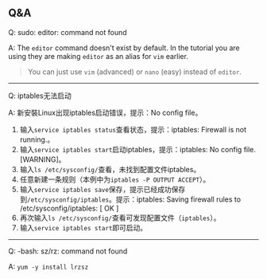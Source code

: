 ## Q&A

Q: sudo: editor: command not found

A: The `editor` command doesn't exist by default. In the tutorial you are using they are making `editor` as an alias for `vim` earlier.

> You can just use `vim` (advanced) or `nano` (easy) instead of `editor`.

---

Q: iptables无法启动

A: 新安裝Linux出现iptables启动错误，提示：No config file。

1. 输入`service iptables status`查看状态，提示：iptables: Firewall is not running.。
2. 输入`service iptables start`启动iptables，提示：iptables: No config file.    [WARNING]。
3. 输入`ls /etc/sysconfig/`查看，未找到配置文件iptables。
4. 任意新建一条规则（本例中为`iptables -P OUTPUT ACCEPT`）。
5. 输入`service iptables save`保存，提示已经成功保存到`/etc/sysconfig/iptables`。提示：iptables: Saving firewall rules to /etc/sysconfig/iptables: [   OK    ]
6. 再次输入`ls /etc/sysconfig/`查看可发现配置文件（`iptables`）。
7. 输入`service iptables start`即可启动。

---

Q: -bash: sz/rz: command not found

A: `yum -y install lrzsz`
